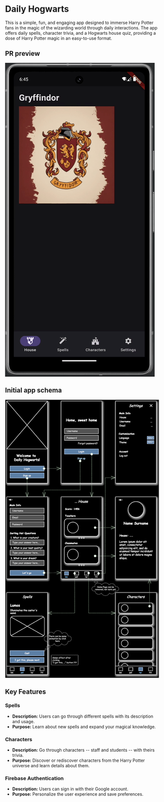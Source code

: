# Daily Hogwarts

This is a simple, fun, and engaging app designed to immerse Harry Potter fans in the magic of the wizarding world through daily interactions. The app offers daily spells, character trivia, and a Hogwarts house quiz, providing a dose of Harry Potter magic in an easy-to-use format.

## PR preview

![screenshot](./assets/preview.gif)

## Initial app schema

![screenshot](./assets/app_schema.svg)

## Key Features

### Spells
- **Description:** Users can go through different spells with its description and usage.
- **Purpose:** Learn about new spells and expand your magical knowledge.

### Characters
- **Description:** Go through characters -- staff and students -- with theirs trivia.
- **Purpose:** Discover or rediscover characters from the Harry Potter universe and learn details about them.

### Firebase Authentication
- **Description:** Users can sign in with their Google account.
- **Purpose:** Personalize the user experience and save preferences.